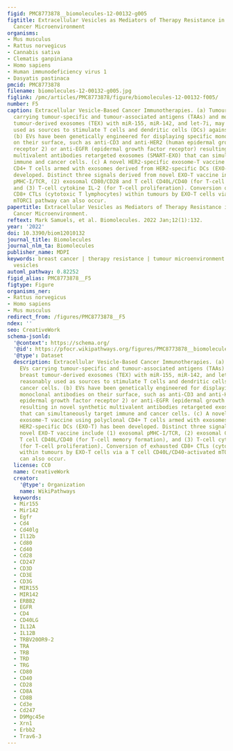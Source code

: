 ```yaml
---
figid: PMC8773878__biomolecules-12-00132-g005
figtitle: Extracellular Vesicles as Mediators of Therapy Resistance in the Breast
  Cancer Microenvironment
organisms:
- Mus musculus
- Rattus norvegicus
- Cannabis sativa
- Clematis ganpiniana
- Homo sapiens
- Human immunodeficiency virus 1
- Dasyatis pastinaca
pmcid: PMC8773878
filename: biomolecules-12-00132-g005.jpg
figlink: /pmc/articles/PMC8773878/figure/biomolecules-12-00132-f005/
number: F5
caption: Extracellular Vesicle-Based Cancer Immunotherapies. (a) Tumour-derived EVs
  carrying tumour-specific and tumour-associated antigens (TAAs) and modified breast
  tumour-derived exosomes (TEX) with miR-155, miR-142, and let-7i, may be reasonably
  used as sources to stimulate T cells and dendritic cells (DCs) against cancer cells.
  (b) EVs have been genetically engineered for displaying specific monoclonal antibodies
  on their surface, such as anti-CD3 and anti-HER2 (human epidermal growth factor
  receptor 2) or anti-EGFR (epidermal growth factor receptor) resulting in novel synthetic
  multivalent antibodies retargeted exosomes (SMART-EXO) that can simultaneously target
  immune and cancer cells. (c) A novel HER2-specific exosome-T vaccine using polyclonal
  CD4+ T cells armed with exosomes derived from HER2-specific DCs (EXO-T) has been
  developed. Distinct three signals derived from novel EXO-T vaccine include (1) exosomal
  pMHC-I/TCR, (2) exosomal CD80/CD28 and T cell CD40L/CD40 (for T-cell memory formation),
  and (3) T-cell cytokine IL-2 (for T-cell proliferation). Conversion of exhausted
  CD8+ CTLs (cytotoxic T lymphocytes) within tumours by EXO-T cells via a T cell CD40L/CD40-activated
  mTORC1 pathway can also occur.
papertitle: Extracellular Vesicles as Mediators of Therapy Resistance in the Breast
  Cancer Microenvironment.
reftext: Mark Samuels, et al. Biomolecules. 2022 Jan;12(1):132.
year: '2022'
doi: 10.3390/biom12010132
journal_title: Biomolecules
journal_nlm_ta: Biomolecules
publisher_name: MDPI
keywords: breast cancer | therapy resistance | tumour microenvironment | extracellular
  vesicles
automl_pathway: 0.82252
figid_alias: PMC8773878__F5
figtype: Figure
organisms_ner:
- Rattus norvegicus
- Homo sapiens
- Mus musculus
redirect_from: /figures/PMC8773878__F5
ndex: ''
seo: CreativeWork
schema-jsonld:
  '@context': https://schema.org/
  '@id': https://pfocr.wikipathways.org/figures/PMC8773878__biomolecules-12-00132-g005.html
  '@type': Dataset
  description: Extracellular Vesicle-Based Cancer Immunotherapies. (a) Tumour-derived
    EVs carrying tumour-specific and tumour-associated antigens (TAAs) and modified
    breast tumour-derived exosomes (TEX) with miR-155, miR-142, and let-7i, may be
    reasonably used as sources to stimulate T cells and dendritic cells (DCs) against
    cancer cells. (b) EVs have been genetically engineered for displaying specific
    monoclonal antibodies on their surface, such as anti-CD3 and anti-HER2 (human
    epidermal growth factor receptor 2) or anti-EGFR (epidermal growth factor receptor)
    resulting in novel synthetic multivalent antibodies retargeted exosomes (SMART-EXO)
    that can simultaneously target immune and cancer cells. (c) A novel HER2-specific
    exosome-T vaccine using polyclonal CD4+ T cells armed with exosomes derived from
    HER2-specific DCs (EXO-T) has been developed. Distinct three signals derived from
    novel EXO-T vaccine include (1) exosomal pMHC-I/TCR, (2) exosomal CD80/CD28 and
    T cell CD40L/CD40 (for T-cell memory formation), and (3) T-cell cytokine IL-2
    (for T-cell proliferation). Conversion of exhausted CD8+ CTLs (cytotoxic T lymphocytes)
    within tumours by EXO-T cells via a T cell CD40L/CD40-activated mTORC1 pathway
    can also occur.
  license: CC0
  name: CreativeWork
  creator:
    '@type': Organization
    name: WikiPathways
  keywords:
  - Mir155
  - Mir142
  - Egfr
  - Cd4
  - Cd40lg
  - Il12b
  - Cd80
  - Cd40
  - Cd28
  - CD247
  - CD3D
  - CD3E
  - CD3G
  - MIR155
  - MIR142
  - ERBB2
  - EGFR
  - CD4
  - CD40LG
  - IL12A
  - IL12B
  - TRBV20OR9-2
  - TRA
  - TRB
  - TRD
  - TRG
  - CD80
  - CD40
  - CD28
  - CD8A
  - CD8B
  - Cd3e
  - Cd247
  - D9Mgc45e
  - Xrn1
  - Erbb2
  - Trav6-3
---
```

